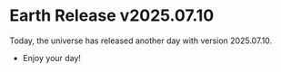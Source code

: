 # Earth Release v2025.07.10
Today, the universe has released another day with version 2025.07.10.
- Enjoy your day!
